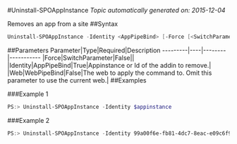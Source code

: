 #Uninstall-SPOAppInstance
*Topic automatically generated on: 2015-12-04*

Removes an app from a site
##Syntax
```powershell
Uninstall-SPOAppInstance -Identity <AppPipeBind> [-Force [<SwitchParameter>]] [-Web <WebPipeBind>]
```


##Parameters
Parameter|Type|Required|Description
---------|----|--------|-----------
|Force|SwitchParameter|False||
|Identity|AppPipeBind|True|Appinstance or Id of the addin to remove.|
|Web|WebPipeBind|False|The web to apply the command to. Omit this parameter to use the current web.|
##Examples

###Example 1
```powershell
PS:> Uninstall-SPOAppInstance -Identity $appinstance
```


###Example 2
```powershell
PS:> Uninstall-SPOAppInstance -Identity 99a00f6e-fb81-4dc7-8eac-e09c6f9132fe
```

